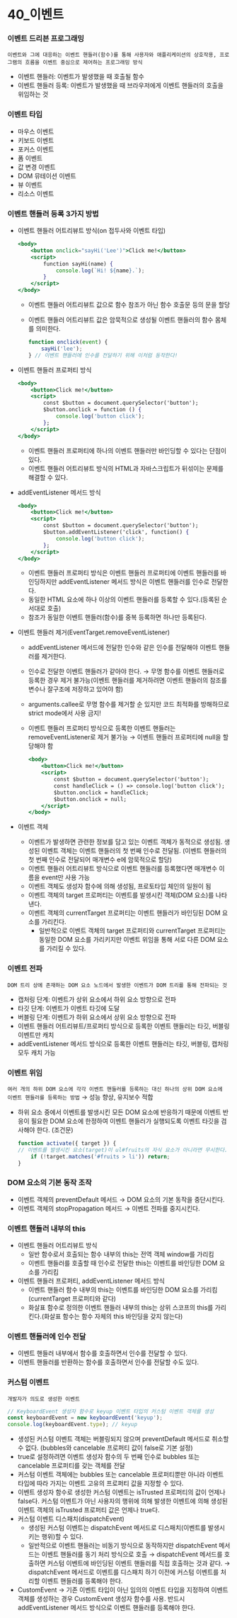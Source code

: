 # 40_이벤트

### 이벤트 드리븐 프로그래밍

`이벤트와 그에 대응하는 이벤트 핸들러(함수)를 통해 사용자와 애플리케이션의 상호작용, 프로그램의 흐름을 이벤트 중심으로 제어하는 프로그래밍 방식`

- 이벤트 핸들러: 이벤트가 발생했을 때 호출될 함수
- 이벤트 핸들러 등록: 이벤트가 발생했을 때 브라우저에게 이벤트 핸들러의 호출을 위임하는 것

### 이벤트 타입

- 마우스 이벤트
- 키보드 이벤트
- 포커스 이벤트
- 폼 이벤트
- 값 변경 이벤트
- DOM 뮤테이션 이벤트
- 뷰 이벤트
- 리소스 이벤트

### 이벤트 핸들러 등록 3가지 방법

- 이벤트 핸들러 어트리뷰트 방식(on 접두사와 이벤트 타입)
    
    ```jsx
    <body>
    	<button onclick="sayHi('Lee')">Click me!</button>
    	<script>
    		function sayHi(name) {
    			console.log(`Hi! ${name}.`);
    		}
    	</script>
    </body>
    ```
    
    - 이벤트 핸들러 어트리뷰트 값으로 함수 참조가 아닌 함수 호출문 등의 문을 할당
    - 이벤트 핸들러 어트리뷰트 값은 암묵적으로 생성될 이벤트 핸들러의 함수 몸체를 의미한다.
        
        ```jsx
        function onclick(event) {
        	sayHi('lee');
        } // 이벤트 핸들러에 인수를 전달하기 위해 이처럼 동작한다!
        ```
        
- 이벤트 핸들러 프로퍼티 방식
    
    ```jsx
    <body>
    	<button>Click me!</button>
    	<script>
    		const $button = document.querySelector('button');
    		$button.onclick = function () {
    			console.log('button click');
    		};
    	</script>
    </body>
    ```
    
    - 이벤트 핸들러 프로퍼티에 하나의 이벤트 핸들러만 바인딩할 수 있다는 단점이 있다.
    - 이벤트 핸들러 어트리뷰트 방식의 HTML과 자바스크립트가 뒤섞이는 문제를 해결할 수 있다.
- addEventListener 메서드 방식
    
    ```jsx
    <body>
    	<button>Click me!</button>
    	<script>
    		const $button = document.querySelector('button');
    		$button.addEventListener('click', function() {
    			console.log('button click');
    		};
    	</script>
    </body>
    ```
    
    - 이벤트 핸들러 프로퍼티 방식은 이벤트 핸들러 프로퍼티에 이벤트 핸들러를 바인딩하지만 addEventListener 메서드 방식은 이벤트 핸들러를 인수로 전달한다.
    - 동일한 HTML 요소에 하나 이상의 이벤트 핸들러를 등록할 수 있다.(등록된 순서대로 호출)
    - 참조가 동일한 이벤트 핸들러(함수)를 중복 등록하면 하나만 등록된다.
    
- 이벤트 핸들러 제거(EventTarget.removeEventListener)
    - addEventListener 메서드에 전달한 인수와 같은 인수를 전달해야 이벤트 핸들러를 제거한다.
    - 인수로 전달한 이벤트 핸들러가 같아야 한다. → 무명 함수를 이벤트 핸들러로 등록한 경우 제거 불가능(이벤트 핸들러를 제거하려면 이벤트 핸들러의 참조를 변수나 잘구조에 저장하고 있어야 함)
    - arguments.callee로 무명 함수를 제거할 순 있지만 코드 최적화를 방해하므로 strict mode에서 사용 금지!
    - 이벤트 핸들러 프로퍼티 방식으로 등록한 이벤트 핸들러는 removeEventListener로 제거 불가능 → 이벤트 핸들러 프로퍼티에 null을 할당해야 함
        
        ```jsx
        <body>
        	<button>Click me!</button>
        	<script>
        		const $button = document.querySelector('button');
        		const handleClick = () => console.log('button click');
        		$button.onclick = handleClick;
        		$button.onclick = null;
        	</script>
        </body>
        ```
        
- 이벤트 객체
    - 이벤트가 발생하면 관련한 정보를 담고 있는 이벤트 객체가 동적으로 생성됨. 생성된 이벤트 객체는 이벤트 핸들러의 첫 번째 인수로 전달됨. (이벤트 핸들러의 첫 번째 인수로 전달되어 매개변수 e에 암묵적으로 할당)
    - 이벤트 핸들러 어트리뷰트 방식으로 이벤트 핸들러를 등록했다면 매개변수 이름을 event만 사용 가능
    - 이벤트 객체도 생성자 함수에 의해 생성됨, 프로토타입 체인의 일원이 됨
    - 이벤트 객체의 target 프로퍼티는 이벤트를 발생시킨 객체(DOM 요소)를 나타낸다.
    - 이벤트 객체의 currentTarget 프로퍼티는 이벤트 핸들러가 바인딩된 DOM 요소를 가리킨다.
        - 일반적으로 이벤트 객체의 target 프로퍼티와 currentTarget 프로퍼티는 동일한 DOM 요소를 가리키지만 이벤트 위임을 통해 서로 다른 DOM 요소를 가리킬 수 있다.
        

### 이벤트 전파

`DOM 트리 상에 존재하는 DOM 요소 노드에서 발생한 이벤트가 DOM 트리를 통해 전파되는 것`

- 캡처링 단계: 이벤트가 상위 요소에서 하위 요소 방향으로 전파
- 타깃 단계: 이벤트가 이벤트 타깃에 도달
- 버블링 단계: 이벤트가 하위 요소에서 상위 요소 방향으로 전파
- 이벤트 핸들러 어트리뷰트/프로퍼티 방식으로 등록한 이벤트 핸들러는 타깃, 버블링 이벤트만 캐치
- addEventListener 메서드 방식으로 등록한 이벤트 핸들러는 타깃, 버블링, 캡처링 모두 캐치 가능

### 이벤트 위임

`여러 개의 하위 DOM 요소에 각각 이벤트 핸들러를 등록하는 대신 하나의 상위 DOM 요소에 이벤트 핸들러를 등록하는 방법` → 성능 향상, 유지보수 적합

- 하위 요소 중에서 이벤트를 발생시킨 모든 DOM 요소에 반응하기 때문에 이벤트 반응이 필요한 DOM 요소에 한정하여 이벤트 핸들러가 실행되도록 이벤트 타깃을 검사해야 한다. (조건문)
    
    ```jsx
    function activate({ target }) {
    // 이벤트를 발생시킨 요소(target)이 ul#fruits의 자식 요소가 아니라면 무시한다.
    	if (!target.matches('#fruits > li')) return;
    }
    ```
    

### DOM 요소의 기본 동작 조작

- 이벤트 객체의 preventDefault 메서드 → DOM 요소의 기본 동작을 중단시킨다.
- 이벤트 객체의 stopPropagation 메서드 → 이벤트 전파를 중지시킨다.

### 이벤트 핸들러 내부의 this

- 이벤트 핸들러 어트리뷰트 방식
    - 일반 함수로서 호출되는 함수 내부의 this는 전역 객체 window를 가리킴
    - 이벤트 핸들러를 호출할 때 인수로 전달한 this는 이벤트를 바인딩한 DOM 요소를 가리킴
- 이벤트 핸들러 프로퍼티, addEventListener 메서드 방식
    - 이벤트 핸들러 함수 내부의 this는 이벤트를 바인딩한 DOM 요소를 가리킴(currentTarget 프로퍼티와 같다)
    - 화살표 함수로 정의한 이벤트 핸들러 내부의 this는 상위 스코프의 this를 가리킨다.(화살표 함수는 함수 자체의 this 바인딩을 갖지 않는다)

### 이벤트 핸들러에 인수 전달

- 이벤트 핸들러 내부에서 함수를 호출하면서 인수를 전달할 수 있다.
- 이벤트 핸들러를 반환하는 함수를 호출하면서 인수를 전달할 수도 있다.

### 커스텀 이벤트

`개발자가 의도로 생성한 이벤트`

```jsx
// KeyboardEvent 생성자 함수로 keyup 이벤트 타입의 커스텀 이벤트 객체를 생성
const keyboardEvent = new keyboardEvent('keyup');
console.log(keyboardEvent.type); // keyup
```

- 생성된 커스텀 이벤트 객체는 버블링되지 않으며 preventDefault 메서드로 취소할 수 없다. (bubbles와 cancelable 프로퍼티 값이 false로 기본 설정)
- true로 설정하려면 이벤트 생성자 함수의 두 번째 인수로 bubbles 또는 cancelable 프로퍼티를 갖는 객체를 전달
- 커스텀 이벤트 객체에는 bubbles 또는 cancelable 프로퍼티뿐만 아니라 이벤트 타입에 따라 가지는 이벤트 고유의 프로퍼티 값을 지정할 수 있다.
- 이벤트 생성자 함수로 생성한 커스텀 이벤트는 isTrusted 프로퍼티의 값이 언제나 false다. 커스텀 이벤트가 아닌 사용자의 행위에 의해 발생한 이벤트에 의해 생성된 이벤트 객체의 isTrusted 프로퍼티 값은 언제나 true다.
- 커스텀 이벤트 디스패치(dispatchEvent)
    - 생성된 커스텀 이벤트는 dispatchEvent 메서드로 디스패치(이벤트를 발생시키는 행위)할 수 있다.
    - 일반적으로 이벤트 핸들러는 비동기 방식으로 동작하지만 dispatchEvent 메서드는 이벤트 핸들러를 동기 처리 방식으로 호출 → dispatchEvent 메서드를 호출하면 커스텀 이벤트에 바인딩된 이벤트 핸들러를 직접 호출하는 것과 같다. → dispatchEvent 메서드로 이벤트를 디스패치 하기 이전에 커스텀 이벤트를 처리할 이벤트 핸들러를 등록해야 한다.
- CustomEvent → 기존 이벤트 타입이 아닌 임의의 이벤트 타입을 지정하여 이벤트 객체를 생성하는 경우 CustomEvent 생성자 함수를 사용. 반드시 addEventListener 메서드 방식으로 이벤트 핸들러를 등록해야 한다.